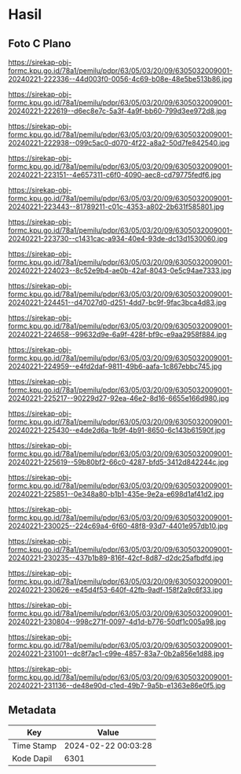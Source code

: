 # Hasil

## Foto C Plano

https://sirekap-obj-formc.kpu.go.id/78a1/pemilu/pdpr/63/05/03/20/09/6305032009001-20240221-222336--44d003f0-0056-4c69-b08e-48e5be513b86.jpg

https://sirekap-obj-formc.kpu.go.id/78a1/pemilu/pdpr/63/05/03/20/09/6305032009001-20240221-222619--d6ec8e7c-5a3f-4a9f-bb60-799d3ee972d8.jpg

https://sirekap-obj-formc.kpu.go.id/78a1/pemilu/pdpr/63/05/03/20/09/6305032009001-20240221-222938--099c5ac0-d070-4f22-a8a2-50d7fe842540.jpg

https://sirekap-obj-formc.kpu.go.id/78a1/pemilu/pdpr/63/05/03/20/09/6305032009001-20240221-223151--4e657311-c6f0-4090-aec8-cd79775fedf6.jpg

https://sirekap-obj-formc.kpu.go.id/78a1/pemilu/pdpr/63/05/03/20/09/6305032009001-20240221-223443--81789211-c01c-4353-a802-2b631f585801.jpg

https://sirekap-obj-formc.kpu.go.id/78a1/pemilu/pdpr/63/05/03/20/09/6305032009001-20240221-223730--c1431cac-a934-40e4-93de-dc13d1530060.jpg

https://sirekap-obj-formc.kpu.go.id/78a1/pemilu/pdpr/63/05/03/20/09/6305032009001-20240221-224023--8c52e9b4-ae0b-42af-8043-0e5c94ae7333.jpg

https://sirekap-obj-formc.kpu.go.id/78a1/pemilu/pdpr/63/05/03/20/09/6305032009001-20240221-224451--d47027d0-d251-4dd7-bc9f-9fac3bca4d83.jpg

https://sirekap-obj-formc.kpu.go.id/78a1/pemilu/pdpr/63/05/03/20/09/6305032009001-20240221-224658--99632d9e-6a9f-428f-bf9c-e9aa2958f884.jpg

https://sirekap-obj-formc.kpu.go.id/78a1/pemilu/pdpr/63/05/03/20/09/6305032009001-20240221-224959--e4fd2daf-9811-49b6-aafa-1c867ebbc745.jpg

https://sirekap-obj-formc.kpu.go.id/78a1/pemilu/pdpr/63/05/03/20/09/6305032009001-20240221-225217--90229d27-92ea-46e2-8d16-6655e166d980.jpg

https://sirekap-obj-formc.kpu.go.id/78a1/pemilu/pdpr/63/05/03/20/09/6305032009001-20240221-225430--e4de2d6a-1b9f-4b91-8650-6c143b61590f.jpg

https://sirekap-obj-formc.kpu.go.id/78a1/pemilu/pdpr/63/05/03/20/09/6305032009001-20240221-225619--59b80bf2-66c0-4287-bfd5-3412d842244c.jpg

https://sirekap-obj-formc.kpu.go.id/78a1/pemilu/pdpr/63/05/03/20/09/6305032009001-20240221-225851--0e348a80-b1b1-435e-9e2a-e698d1af41d2.jpg

https://sirekap-obj-formc.kpu.go.id/78a1/pemilu/pdpr/63/05/03/20/09/6305032009001-20240221-230025--224c69a4-6f60-48f8-93d7-4401e957db10.jpg

https://sirekap-obj-formc.kpu.go.id/78a1/pemilu/pdpr/63/05/03/20/09/6305032009001-20240221-230235--437b1b89-816f-42cf-8d87-d2dc25afbdfd.jpg

https://sirekap-obj-formc.kpu.go.id/78a1/pemilu/pdpr/63/05/03/20/09/6305032009001-20240221-230626--e45d4f53-640f-42fb-9adf-158f2a9c6f33.jpg

https://sirekap-obj-formc.kpu.go.id/78a1/pemilu/pdpr/63/05/03/20/09/6305032009001-20240221-230804--998c271f-0097-4d1d-b776-50df1c005a98.jpg

https://sirekap-obj-formc.kpu.go.id/78a1/pemilu/pdpr/63/05/03/20/09/6305032009001-20240221-231001--dc8f7ac1-c99e-4857-83a7-0b2a856e1d88.jpg

https://sirekap-obj-formc.kpu.go.id/78a1/pemilu/pdpr/63/05/03/20/09/6305032009001-20240221-231136--de48e90d-c1ed-49b7-9a5b-e1363e86e0f5.jpg


## Metadata

| Key        | Value               |
| ---------- | ------------------- |
| Time Stamp | 2024-02-22 00:03:28 |
| Kode Dapil | 6301                |



